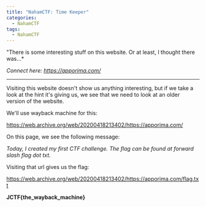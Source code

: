 ```yaml
---
title: "NahamCTF: Time Keeper"
categories:
  - NahamCTF
tags:
  - NahamCTF
---
```


"There is some interesting stuff on this website. Or at least, I thought there was...*

*Connect here:*
*https://apporima.com/*

---

Visiting this website doesn't show us anything interesting, but if we take a look at the hint it's giving us, we see that we need to look at an older version of the website. 

We'll use wayback machine for this:

https://web.archive.org/web/20200418213402/https://apporima.com/

On this page, we see the following message:

*Today, I created my first CTF challenge. The flag can be found at forward slash flag dot txt.*

Visiting that url gives us the flag:

https://web.archive.org/web/20200418213402/https://apporima.com/flag.txt

**JCTF{the_wayback_machine}**
